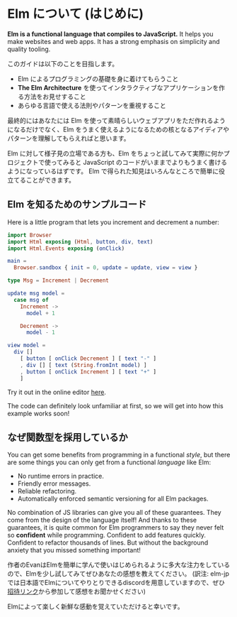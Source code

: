 <!--
# An Introduction to Elm
-->
# Elm について (はじめに)

<!--
**Elm is a functional language that compiles to JavaScript.** It helps you make websites and web apps. It has a strong emphasis on simplicity and quality tooling.
-->
<!-- TODO -->
<!-- 元の文章：
**Elm は JavaScript にコンパイルできる関数型プログラミング言語です。** ウェブサイトやウェブアプリケーションを作るツールという面では React のようなプロジェクトだと言えます。 Elm はシンプルであること、簡単に使えること、高品質であることを大切にしています。
-->
**Elm is a functional language that compiles to JavaScript.** It helps you make websites and web apps. It has a strong emphasis on simplicity and quality tooling.

<!--
This guide will:

  - Teach you the fundamentals of programming in Elm.
  - Show you how to make interactive apps with **The Elm Architecture**.
  - Emphasize principles and patterns that generalize to programming in any language.
-->
このガイドは以下のことを目指します。

  - Elm によるプログラミングの基礎を身に着けてもらうこと
  - **The Elm Architecture** を使ってインタラクティブなアプリケーションを作る方法をお見せすること
  - あらゆる言語で使える法則やパターンを重視すること

<!--
By the end I hope you will not only be able to create great web apps in Elm, but also understand the core ideas and patterns that make Elm nice to use.
-->
最終的にはあなたには Elm を使って素晴らしいウェブアプリをただ作れるようになるだけでなく、Elm をうまく使えるようになるための核となるアイディアやパターンを理解してもらえればと思います。

<!--
If you are on the fence, I can safely guarantee that if you give Elm a shot and actually make a project in it, you will end up writing better JavaScript code. The ideas transfer pretty easily!
-->
Elm に対して様子見の立場である方も、Elm をちょっと試してみて実際に何かプロジェクトで使ってみると JavaScript のコードがいままでよりもうまく書けるようになっているはずです。 Elm で得られた知見はいろんなところで簡単に役立てることができます。

<!--
## A Quick Sample
-->

## Elm を知るためのサンプルコード

<!--
Here is a little program that lets you increment and decrement a number:
-->
<!-- TODO -->
<!-- 元の文章：
以下のコードは[カウンターのサンプル](https://elm-lang.org/examples/buttons)です。
このコードは、カウンターをインクリメント(+1)したりデクリメント(-1)したりするものです。
-->
Here is a little program that lets you increment and decrement a number:

```elm
import Browser
import Html exposing (Html, button, div, text)
import Html.Events exposing (onClick)

main =
  Browser.sandbox { init = 0, update = update, view = view }

type Msg = Increment | Decrement

update msg model =
  case msg of
    Increment ->
      model + 1

    Decrement ->
      model - 1

view model =
  div []
    [ button [ onClick Decrement ] [ text "-" ]
    , div [] [ text (String.fromInt model) ]
    , button [ onClick Increment ] [ text "+" ]
    ]
```

<!--
Try it out in the online editor [here](https://elm-lang.org/examples/buttons).

The code can definitely look unfamiliar at first, so we will get into how this example works soon!
-->
<!-- TODO -->
Try it out in the online editor [here](https://elm-lang.org/examples/buttons).

The code can definitely look unfamiliar at first, so we will get into how this example works soon!

<!--
## Why a functional *language*?
-->
## なぜ関数型を採用しているか

<!--
You can get some benefits from programming in a functional *style*, but there are some things you can only get from a functional *language* like Elm:

  - No runtime errors in practice.
  - Friendly error messages.
  - Reliable refactoring.
  - Automatically enforced semantic versioning for all Elm packages.
-->
<!-- TODO -->
<!-- 元の文章：
まず「関数型プログラミング」について今までに聞いた話をすべて忘れてください。
なんだかよくわからない用語を使ったり、今まで見たことないような特殊な考え方だったり、実際にアプリケーションを作ろうと思ってもまともなツールがそろってなかったり...
反吐が出ますね。

Elm はもっと実用的な以下のものを実現するために手段として関数型の考え方を使っているだけです。

  - 実用上ランタイムエラーがでないし、`null`もないし、`undefined`が関数だなんて話はありえません
  - とてもわかりやすい親切なエラーメッセージによってより素早くあなたのコードに機能を追加できます
  - コードの規模が大きくなっても全体の設計が壊れることがありません
  - すべてのElmパッケージにおいて、決められたルールに則って自動的にバージョン番号が付与されています
-->
You can get some benefits from programming in a functional *style*, but there are some things you can only get from a functional *language* like Elm:

  - No runtime errors in practice.
  - Friendly error messages.
  - Reliable refactoring.
  - Automatically enforced semantic versioning for all Elm packages.

<!--
No combination of JS libraries can give you all of these guarantees. They come from the design of the language itself! And thanks to these guarantees, it is quite common for Elm programmers to say they never felt so **confident** while programming. Confident to add features quickly. Confident to refactor thousands of lines. But without the background anxiety that you missed something important!
-->
<!-- TODO -->
<!-- 元の文章：
JSをそのまま使ったらどんなライブラリを使って工夫してもこれらを実現することはできませんが、ElmならJSという言語の枠に縛られずに簡単に実現できます。
こんな素晴らしいことが可能になるのは、Elmが「静的型付関数型言語」という40年以上の歴史を持つ研究成果を活用しているからにほかなりません。
そのためElmにとって、関数型というのは目的ではなく手段であり、こういった現実的なメリットを得るという目的のために関数型言語を採用しているに過ぎません。
もちろん関数型言語という少し見慣れないパラダイムを使っているElmを学ぶには時間が少しかかりますが、このガイドを読むのに使うたった数時間の投資に十分見合うだけの価値をもたらしてくれます。
-->
No combination of JS libraries can give you all of these guarantees. They come from the design of the language itself! And thanks to these guarantees, it is quite common for Elm programmers to say they never felt so **confident** while programming. Confident to add features quickly. Confident to refactor thousands of lines. But without the background anxiety that you missed something important!

<!--
I have put a huge emphasis on making Elm easy to learn and use, so all I ask is that you give Elm a shot and see what you think. I hope you will be pleasantly surprised!
-->
作者のEvanはElmを簡単に学んで使いはじめられるように多大な注力をしているので、Elmを少し試してみてぜひあなたの感想を教えてください。
(訳注: elm-jpでは日本語でElmについてやりとりできるdiscordを用意していますので、ぜひ[招待リンク](https://discordapp.com/invite/4j2MxCg)から参加して感想をお聞かせください)

Elmによって楽しく新鮮な感動を覚えていただけると幸いです。

